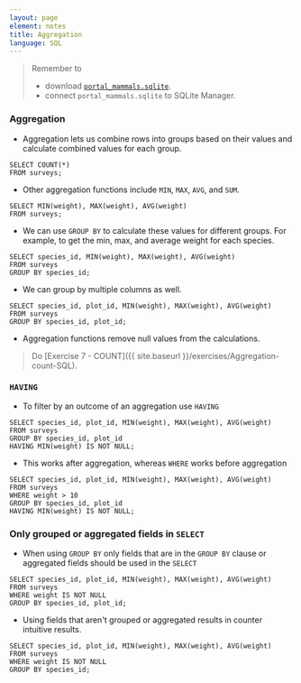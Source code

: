 ```yaml
---
layout: page
element: notes
title: Aggregation
language: SQL
---
```


> Remember to
>
> * download [`portal_mammals.sqlite`](https://ndownloader.figshare.com/files/2292171).
> * connect `portal_mammals.sqlite` to SQLite Manager.

### Aggregation

* Aggregation lets us combine rows into groups based on their values and
calculate combined values for each group.

```
SELECT COUNT(*)
FROM surveys;
```

* Other aggregation functions include `MIN`, `MAX`, `AVG`, and `SUM`.

```
SELECT MIN(weight), MAX(weight), AVG(weight)
FROM surveys;
```

* We can use `GROUP BY` to calculate these values for different groups. For
  example, to get the min, max, and average weight for each species.

```
SELECT species_id, MIN(weight), MAX(weight), AVG(weight)
FROM surveys
GROUP BY species_id;
```

* We can group by multiple columns as well.

```
SELECT species_id, plot_id, MIN(weight), MAX(weight), AVG(weight)
FROM surveys
GROUP BY species_id, plot_id;
```

* Aggregation functions remove null values from the calculations.

> Do [Exercise 7 - COUNT]({{ site.baseurl }}/exercises/Aggregation-count-SQL).

### `HAVING`

* To filter by an outcome of an aggregation use `HAVING`

```
SELECT species_id, plot_id, MIN(weight), MAX(weight), AVG(weight)
FROM surveys
GROUP BY species_id, plot_id
HAVING MIN(weight) IS NOT NULL;
```

* This works after aggregation, whereas `WHERE` works before aggregation

```
SELECT species_id, plot_id, MIN(weight), MAX(weight), AVG(weight)
FROM surveys
WHERE weight > 10
GROUP BY species_id, plot_id
HAVING MIN(weight) IS NOT NULL;
```

### Only grouped or aggregated fields in `SELECT`

* When using `GROUP BY` only fields that are in the `GROUP BY` clause or
aggregated fields should be used in the `SELECT`

```
SELECT species_id, plot_id, MIN(weight), MAX(weight), AVG(weight)
FROM surveys
WHERE weight IS NOT NULL
GROUP BY species_id, plot_id;
```

* Using fields that aren't grouped or aggregated results in counter intuitive
  results.

```
SELECT species_id, plot_id, MIN(weight), MAX(weight), AVG(weight)
FROM surveys
WHERE weight IS NOT NULL
GROUP BY species_id;
```
